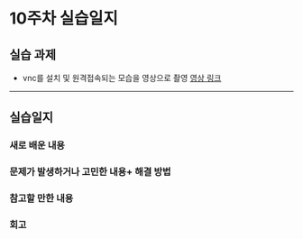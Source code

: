 # 10주차 실습일지    
## 실습 과제  
* vnc를 설치 및 원격접속되는 모습을 영상으로 촬영
[영상 링크](https://drive.google.com/file/d/1j6c0TqT89-FW1pIqGmrvpaKK3G38NuzH/view?usp=sharing)
- - -
## 실습일지  

### 새로 배운 내용    

### 문제가 발생하거나 고민한 내용+ 해결 방법    

### 참고할 만한 내용

    
### 회고

